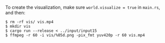 To create the visualization, make sure `world.visualize = true` in `main.rs`, and then:

```
$ rm -rf vis/ vis.mp4
$ mkdir vis
$ cargo run --release < ../input/input15
$ ffmpeg -r 60 -i vis/%05d.png -pix_fmt yuv420p -r 60 vis.mp4
```

